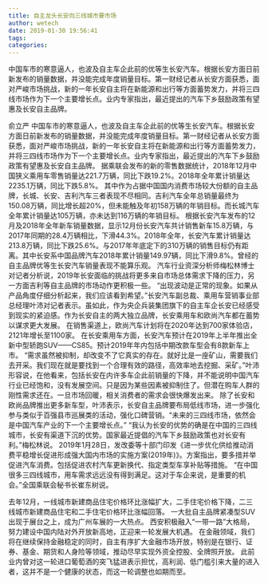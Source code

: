 ```yaml
---
title: 自主龙头长安向三线城市要市场
author: wetech
date: 2019-01-30 19:56:41
tags: 
categories: 
---
```

中国车市的寒意逼人，也波及自主车企此前的优等生长安汽车。根据长安方面日前新发布的销量数据，并没能完成年度销量目标。第一财经记者从长安方面获悉，面对严峻市场挑战，新的一年长安自主将在新能源和出行等方面蓄势发力，并将三四线市场作为下一个主要增长点。业内专家指出，最近提出的汽车下乡鼓励政策有望惠及长安自主品牌。
<!-- more -->
俞立严
中国车市的寒意逼人，也波及自主车企此前的优等生长安汽车。根据长安方面日前新发布的销量数据，并没能完成年度销量目标。第一财经记者从长安方面获悉，面对严峻市场挑战，新的一年长安自主将在新能源和出行等方面蓄势发力，并将三四线市场作为下一个主要增长点。业内专家指出，最近提出的汽车下乡鼓励政策有望惠及长安自主品牌。
据乘联会发布的新的零售数据统计，2018年12月中国狭义乘用车零售销量达221.7万辆，同比下跌19.2%。2018年全年累计销量达2235.1万辆，同比下跌5.8%。
其中作为占据中国国内消费市场较大份额的自主品牌，长城、长安、吉利汽车三者表现不尽相同。吉利汽车全年总销量最终为150.08万辆，同比增长超20%，但未能触及年初158万辆的年销目标。而长城汽车全年累计销量达105万辆，亦未达到116万辆的年销目标。
根据长安汽车发布的12月及2018年全年新车销量数据，显示12月份长安汽车共计销售新车15.8万辆，与2017年同期的28.4万辆相比，下滑44.3%。2018年全年，长安汽车累计销量达213.8万辆，同比下跌25.6%。与2017年年底定下的310万辆的销售目标仍有距离。其中长安系中国品牌汽车2018年累计销量149.97辆，同比下滑9.8%。曾经的自主品牌优等生长安汽车销量表现不能算乐观。
汽车行业资深分析师梅松林博士对记者分析说，2019年长安面临的挑战将更多来自市场总体需求下降的压力，另一方面吉利等自主品牌的市场动作更积极一些。
“出现波动是正常的现象。如果从产品角度仔细分析起来，我们应该看到希望。”长安汽车副总裁、乘用车营销事业部总经理叶沛对记者表示。虽如此，作为央企兵装集团旗下的自主车企长安已经感受到现实的紧迫感。作为长安自主的两大独立品牌，长安乘用车和欧尚汽车都在蓄势以谋求更大发展。
在销售渠道上，欧尚汽车计划将在2020年达到700家体验店，2121年增长至1100家。
在长安乘用车方面，长安汽车预计在2019年上半年推出全新中型轿跑SUV——CS85。预计2019年年内包括中期改款车型会有8款新车上市。
“需求虽然被抑制，却改变不了它真实的存在。就好比是一座矿山，需要我们去开采。我们现在就是要找到一个合理有效的路径，高效率地去挖掘、采矿。”叶沛形容说，在他看来，包括长安在内许多车企此前销量的下降，并不能说明中国汽车行业已经饱和，没有发展空间。只是因为某些因素被抑制住了。但潜在购车人群的刚性需求还在。一旦市场回暖，相关消费者的需求会很快爆发出来。
除了长安和欧尚品牌推出更多新车型，叶沛表示，长安自主品牌要布局低线市场，进一步强化参与类似于百强县市巡展类的活动，强化口碑营销。“未来的三四线市场，依然会是中国汽车产业的下一个主要增长点。”
“我认为长安的优势的确是在中国的三四线城市，长安有渠道下沉的优势。国家最近提倡的汽车下乡鼓励政策也对长安有利。”梅松林说。
2019年1月28日，发改委等十部门印发《进一步优化供给推动消费平稳增长促进形成强大国内市场的实施方案(2019年)》。方案指出，要多措并举促进汽车消费。包括促进农村汽车更新换代、指定类型车享补贴等措施。
“在中国很多三四线城市，用车需求远远没有得到满足。这对于车企来说，是重要的机会。”全国乘联会秘书长崔东树说。
 
 
去年12月，一线城市新建商品住宅价格环比涨幅扩大，二手住宅价格下降，二三线城市新建商品住宅和二手住宅价格环比涨幅回落。
一大批自主品牌紧凑型SUV出现于展台之上，成为广州车展的一大热点。
西安积极融入“一带一路”大格局，努力建设中国内陆对外开放新高地，正迎来一轮发展大机遇。
在金融领域，我们将在继续保持金融稳定的同时，自主有序扩大金融市场开放，特别是在银行、证券、基金、期货和人身险等领域，推动尽早实现外资全控股、全牌照开放。
此前业内曾对这一轮进口葡萄酒的突飞猛进表示担忧，高利润、低门槛引来大量的进入者，这并不是一个健康的状态，而这一轮调整也如期而至。
